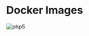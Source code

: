 # Docker Images

![php5](https://github.com/jav13r/docker/workflows/Publish%20image%20php/badge.svg)